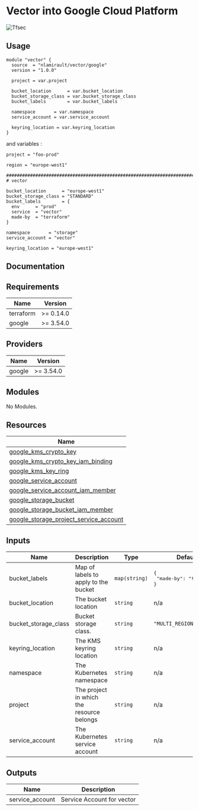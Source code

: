 # Vector into Google Cloud Platform

![Tfsec](https://github.com/nlamirault/terraform-google-vector/workflows/Tfsec/badge.svg)

## Usage

```hcl
module "vector" {
  source  = "nlamirault/vector/google"
  version = "1.0.0"

  project = var.project

  bucket_location      = var.bucket_location
  bucket_storage_class = var.bucket_storage_class
  bucket_labels        = var.bucket_labels

  namespace       = var.namespace
  service_account = var.service_account

  keyring_location = var.keyring_location
}
```

and variables :

```hcl
project = "foo-prod"

region = "europe-west1"

##############################################################################
# vector

bucket_location      = "europe-west1"
bucket_storage_class = "STANDARD"
bucket_labels        = {
  env      = "prod"
  service  = "vector"
  made-by  = "terraform"
}

namespace       = "storage"
service_account = "vector"

keyring_location = "europe-west1"
```

## Documentation

<!-- BEGINNING OF PRE-COMMIT-TERRAFORM DOCS HOOK -->
## Requirements

| Name | Version |
|------|---------|
| terraform | >= 0.14.0 |
| google | >= 3.54.0 |

## Providers

| Name | Version |
|------|---------|
| google | >= 3.54.0 |

## Modules

No Modules.

## Resources

| Name |
|------|
| [google_kms_crypto_key](https://registry.terraform.io/providers/hashicorp/google/3.54.0/docs/resources/kms_crypto_key) |
| [google_kms_crypto_key_iam_binding](https://registry.terraform.io/providers/hashicorp/google/3.54.0/docs/resources/kms_crypto_key_iam_binding) |
| [google_kms_key_ring](https://registry.terraform.io/providers/hashicorp/google/3.54.0/docs/resources/kms_key_ring) |
| [google_service_account](https://registry.terraform.io/providers/hashicorp/google/3.54.0/docs/resources/service_account) |
| [google_service_account_iam_member](https://registry.terraform.io/providers/hashicorp/google/3.54.0/docs/resources/service_account_iam_member) |
| [google_storage_bucket](https://registry.terraform.io/providers/hashicorp/google/3.54.0/docs/resources/storage_bucket) |
| [google_storage_bucket_iam_member](https://registry.terraform.io/providers/hashicorp/google/3.54.0/docs/resources/storage_bucket_iam_member) |
| [google_storage_project_service_account](https://registry.terraform.io/providers/hashicorp/google/3.54.0/docs/data-sources/storage_project_service_account) |

## Inputs

| Name | Description | Type | Default | Required |
|------|-------------|------|---------|:--------:|
| bucket\_labels | Map of labels to apply to the bucket | `map(string)` | <pre>{<br>  "made-by": "terraform"<br>}</pre> | no |
| bucket\_location | The bucket location | `string` | n/a | yes |
| bucket\_storage\_class | Bucket storage class. | `string` | `"MULTI_REGIONAL"` | no |
| keyring\_location | The KMS keyring location | `string` | n/a | yes |
| namespace | The Kubernetes namespace | `string` | n/a | yes |
| project | The project in which the resource belongs | `string` | n/a | yes |
| service\_account | The Kubernetes service account | `string` | n/a | yes |

## Outputs

| Name | Description |
|------|-------------|
| service\_account | Service Account for vector |
<!-- END OF PRE-COMMIT-TERRAFORM DOCS HOOK -->
